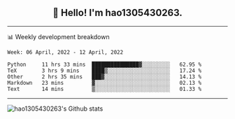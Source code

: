 <h2 align="center">👋 Hello! I'm hao1305430263.</h2>


---- 
📊 Weekly development breakdown

<!--START_SECTION:waka-->
```text
Week: 06 April, 2022 - 12 April, 2022

Python     11 hrs 33 mins  ███████████████▓░░░░░░░░░   62.95 % 
TeX        3 hrs 9 mins    ████▒░░░░░░░░░░░░░░░░░░░░   17.24 % 
Other      2 hrs 35 mins   ███▓░░░░░░░░░░░░░░░░░░░░░   14.13 % 
Markdown   23 mins         ▓░░░░░░░░░░░░░░░░░░░░░░░░   02.13 % 
Text       14 mins         ▒░░░░░░░░░░░░░░░░░░░░░░░░   01.33 % 
```
<!--END_SECTION:waka-->
----
![hao1305430263's Github stats](https://github-readme-stats.vercel.app/api?username=hao1305430263&show_icons=true)


<!--
**hao1305430263/hao1305430263** is a ✨ _special_ ✨ repository because its `README.md` (this file) appears on your GitHub profile.

Here are some ideas to get you started:

- 🔭 I’m currently working on ...
- 🌱 I’m currently learning ...
- 👯 I’m looking to collaborate on ...
- 🤔 I’m looking for help with ...
- 💬 Ask me about ...
- 📫 How to reach me: ...
- 😄 Pronouns: ...
- ⚡ Fun fact: ...
-->
